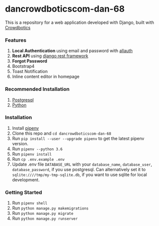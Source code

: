 
# dancrowdboticscom-dan-68
This is a repository for a web application developed with Django, built with [Crowdbotics](https://crowdbotics.com)

### Features
1. **Local Authentication** using email and password with [allauth](https://pypi.org/project/django-allauth/)
2. **Rest API** using [django rest framework](http://www.django-rest-framework.org/)
3. **Forgot Password**
4. Bootstrap4 
5. Toast Notification
6. Inline content editor in homepage 

### Recommended Installation
1. [Postgresql](https://www.postgresql.org/download/)
2. [Python](https://www.python.org/downloads/release/python-365/)

### Installation
1. Install [pipenv](https://pypi.org/project/pipenv/)
2. Clone this repo and `cd dancrowdboticscom-dan-68`
3. Run `pip install --user --upgrade pipenv` to get the latest pipenv version.
4. Run `pipenv --python 3.6`
5. Run `pipenv install`
6. Run `cp .env.example .env`
7. Update .env file `DATABASE_URL` with your `database_name`, `database_user`, `database_password`, if you use postgresql. 
    Can alternatively set it to `sqlite:////tmp/my-tmp-sqlite.db`, if you want to use sqlite for local development.


### Getting Started
1. Run `pipenv shell`
2. Run `python manage.py makemigrations`
3. Run `python manage.py migrate`
4. Run `python manage.py runserver`
